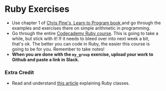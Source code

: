 # Ruby Exercises

- Use chapter 1 of [Chris Pine's, Learn to Program book ](https://pine.fm/LearnToProgram/chap_01.html) and go through the examples and exercises there on simple arithmetic in programming.
- Go through the entire [Codecademy Ruby course](https://www.codecademy.com/learn/ruby). This is going to take a while, but stick with it! If it needs to bleed over into next week a bit, that's ok. The better you can code in Ruby, the easier this course is going to be for you. Remember to take notes!
- **When you are done with the `my_group` exercise, upload your work to Github and paste a link in Slack.**


### Extra Credit
- Read and understand [this article](https://blog.makersacademy.com/coding101-ruby-classes-explained-b0645a721288#.3fraw5sks) explaining Ruby classes.